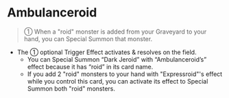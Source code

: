 # Ambulanceroid

> ① When a "roid" monster is added from your Graveyard to your hand, you can Special Summon that monster.

*   The ① optional Trigger Effect activates & resolves on the field.
    *   You can Special Summon “Dark Jeroid” with “Ambulanceroid’s” effect because it has “roid” in its card name.
    *   If you add 2 "roid" monsters to your hand with "Expressroid"'s effect while you control this card, you can activate its effect to Special Summon both "roid" monsters.
